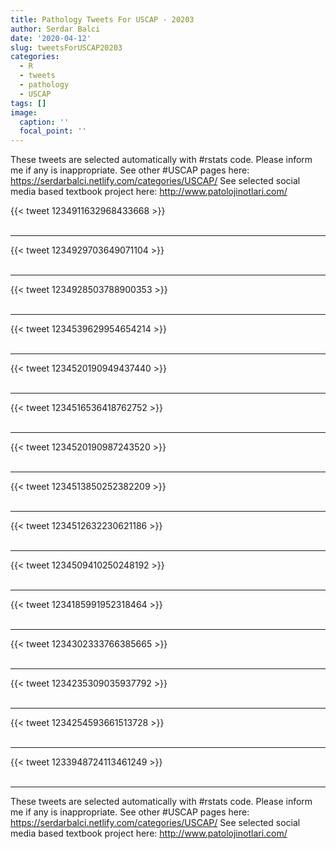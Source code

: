 ```yaml
---
title: Pathology Tweets For USCAP - 20203
author: Serdar Balci
date: '2020-04-12'
slug: tweetsForUSCAP20203
categories:
  - R
  - tweets
  - pathology
  - USCAP
tags: []
image:
  caption: ''
  focal_point: ''
---
```



These tweets are selected automatically with #rstats code. Please inform me if any is inappropriate.
See other #USCAP pages here: https://serdarbalci.netlify.com/categories/USCAP/ 
See selected social media based textbook project here: http://www.patolojinotlari.com/

{{< tweet 1234911632968433668 >}}
<br>
<br>
<hr>
{{< tweet 1234929703649071104 >}}
<br>
<br>
<hr>
{{< tweet 1234928503788900353 >}}
<br>
<br>
<hr>
{{< tweet 1234539629954654214 >}}
<br>
<br>
<hr>
{{< tweet 1234520190949437440 >}}
<br>
<br>
<hr>
{{< tweet 1234516536418762752 >}}
<br>
<br>
<hr>
{{< tweet 1234520190987243520 >}}
<br>
<br>
<hr>
{{< tweet 1234513850252382209 >}}
<br>
<br>
<hr>
{{< tweet 1234512632230621186 >}}
<br>
<br>
<hr>
{{< tweet 1234509410250248192 >}}
<br>
<br>
<hr>
{{< tweet 1234185991952318464 >}}
<br>
<br>
<hr>
{{< tweet 1234302333766385665 >}}
<br>
<br>
<hr>
{{< tweet 1234235309035937792 >}}
<br>
<br>
<hr>
{{< tweet 1234254593661513728 >}}
<br>
<br>
<hr>
{{< tweet 1233948724113461249 >}}
<br>
<br>
<hr>


These tweets are selected automatically with #rstats code. Please inform me if any is inappropriate.
See other #USCAP pages here: https://serdarbalci.netlify.com/categories/USCAP/ 
See selected social media based textbook project here: http://www.patolojinotlari.com/
